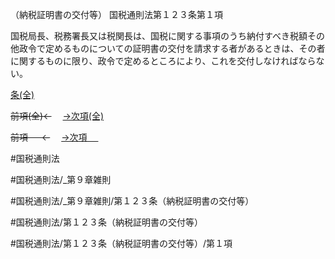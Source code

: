 （納税証明書の交付等）
国税通則法第１２３条第１項

国税局長、税務署長又は税関長は、国税に関する事項のうち納付すべき税額その他政令で定めるものについての証明書の交付を請求する者があるときは、その者に関するものに限り、政令で定めるところにより、これを交付しなければならない。

[条(全)](国税通則法＿＿＿＿＿第１２３条_.md)

~~前項(全)←~~　  [→次項(全)](国税通則法＿＿＿＿＿第１２３条第２項_.md)

~~前項 　 ←~~　  [→次項 　 ](国税通則法＿＿＿＿＿第１２３条第２項.md)



#国税通則法

#国税通則法/_第９章雑則

#国税通則法/_第９章雑則/第１２３条（納税証明書の交付等）

#国税通則法/第１２３条（納税証明書の交付等）

#国税通則法/第１２３条（納税証明書の交付等）/第１項

